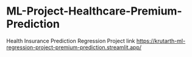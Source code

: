 # ML-Project-Healthcare-Premium-Prediction
Health Insurance Prediction Regression Project
link https://krutarth-ml-regression-project-premium-prediction.streamlit.app/
